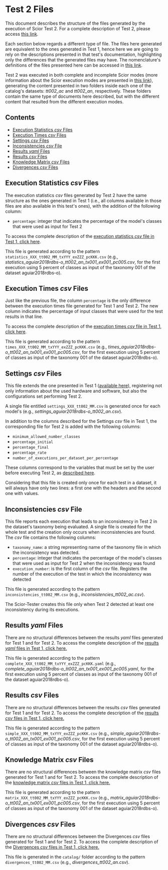 # Test 2 Files

This document describes the structure of the files generated by the execution of Scior Test 2. For a complete description of Test 2, please access [this link](https://github.com/unibz-core/Scior-Tester/blob/main/documentation/Scior-Tester-Test2.md).

Each section below regards a different type of file. The files here generated are equivalent to the ones generated in Test 1, hence here we are going to rely on the descriptions presented in that test's documentation, highlighting only the differences that the generated files may have. The nomenclature's definitions of the files presented here can be accessed in [this link](https://github.com/unibz-core/Scior-Dataset#nomenclature-of-files-and-folders).

Test 2 was executed in both complete and incomplete Scior modes (more information about the Scior execution modes are presented in [this link](https://github.com/unibz-core/Scior/blob/main/documentation/Scior-Execution-Modes.md)), generating the content presented in two folders inside each one of the catalog's datasets: _tt002_ac_ and _tt002_an_, respectively. These folders contain the same type of documents here described, but with the different content that resulted from the different execution modes.

## Contents

- [Execution Statistics _csv_ Files](#execution-statistics-csv-files)
- [Execution Times _csv_ Files](#execution-times-csv-files)
- [Settings _csv_ Files](#settings-csv-files)
- [Inconsistencies _csv_ File](#inconsistencies-csv-file)
- [Results _yaml_ Files](#results-yaml-files)
- [Results _csv_ Files](#results-csv-files)
- [Knowledge Matrix _csv_ Files](#knowledge-matrix-csv-files)
- [Divergences _csv_ Files](#divergences-csv-files)

## Execution Statistics _csv_ Files

The execution statistics _csv_ files generated by Test 2 have the same structure as the ones generated in Test 1 (i.e., all columns available in those files are also available in this test's ones), with the addition of the following column:

- `percentage`: integer that indicates the percentage of the model's classes that were used as input for Test 2

To access the complete description of the [execution statistics _csv_ file in Test 1, click here](https://github.com/unibz-core/Scior-Dataset/blob/main/documentation/Scior-Dataset-Test1.md#execution-statistics-files-execution_statistics_ncsv).

This file is generated according to the pattern `statistics_XXX_tt002_MM_txYYY_exZZZ_pcKKK.csv` (e.g., _statistics_aguiar2018rdbs-o_tt002_an_tx001_ex001_pc005.csv_, for the first execution using 5 percent of classes as input of the taxonomy 001 of the dataset aguiar2018rdbs-o).

## Execution Times _csv_ Files

Just like the previous file, the column `percentage` is the only difference between the execution times file generated for Test 1 and Test 2. The new column indicates the percentage of input classes that were used for the test results in that line.

To access the complete description of the [execution times _csv_ file in Test 1, click here](https://github.com/unibz-core/Scior-Dataset/blob/main/documentation/Scior-Dataset-Test1.md#execution-times-files-execution_times_ncsv).

This file is generated according to the pattern `times_XXX_tt002_MM_txYYY_exZZZ_pcKKK.csv` (e.g., _times_aguiar2018rdbs-o_tt002_an_tx001_ex001_pc005.csv_, for the first execution using 5 percent of classes as input of the taxonomy 001 of the dataset aguiar2018rdbs-o).

## Settings _csv_ Files

This file extends the one presented in Test 1 ([available here](https://github.com/unibz-core/Scior-Dataset/blob/main/documentation/Scior-Dataset-Test1.md#settings-csv-files)), registering not only information about the used hardware and software, but also the configurations set performing Test 2.

A single file entitled `settings_XXX_tt002_MM.csv` is generated once for each model's (e.g., _settings_aguiar2018rdbs-o_tt002_an.csv_).

In addition to the columns described for the Settings _csv_ file in Test 1, the corresponding file for Test 2 is added with the following columns:

- `minimum_allowed_number_classes`
- `percentage_initial`
- `percentage_final`
- `percentage_rate`
- `number_of_executions_per_dataset_per_percentage`

These columns correspond to the variables that must be set by the user before executing Test 2, as [described here](https://github.com/unibz-core/OntCatOWL-Tester/blob/main/documentation/OntCatOWL-Tester-Test2.md#input-and-configuration).

Considering that this file is created only once for each test in a dataset, it will always have only two lines: a first one with the headers and the second one with values.

## Inconsistencies _csv_ File

This file reports each execution that leads to an inconsistency in Test 2 in the dataset's taxonomy being evaluated. A single file is created for the whole test and the creation only occurs when inconsistencies are found. The _csv_ file contains the following columns:

- `taxonomy_name`: a string representing name of the taxonomy file in which the inconsistency was detected.
- `percentage`: integer that indicates the percentage of the model's classes that were used as input for Test 2 when the inconsistency was found
- `execution_number`: is the first column of the _csv_ file. Registers the number of the execution of the test in which the inconsistency was detected

This file is generated according to the pattern `inconsistencies_tt002_MM.csv` (e.g., _inconsistencies_tt002_ac.csv_).

The Scior-Tester creates this file only when Test 2 detected at least one inconsistency during its executions.

## Results _yaml_ Files

There are no structural differences between the results _yaml_ files generated for Test 1 and for Test 2. To access the complete description of the [results _yaml_ files in Test 1, click here.](https://github.com/unibz-core/Scior-Dataset/blob/main/documentation/Scior-Dataset-Test1.md#results-yaml-files)

This file is generated according to the pattern `complete_XXX_tt002_MM_txYYY_exZZZ_pcKKK.yaml` (e.g., _complete_aguiar2018rdbs-o_tt002_an_tx001_ex001_pc005.yaml_, for the first execution using 5 percent of classes as input of the taxonomy 001 of the dataset aguiar2018rdbs-o).

## Results _csv_ Files

There are no structural differences between the results _csv_ files generated for Test 1 and for Test 2. To access the complete description of the [results _csv_ files in Test 1, click here.](https://github.com/unibz-core/Scior-Dataset/blob/main/documentation/Scior-Dataset-Test1.md#results-csv-files)

This file is generated according to the pattern `simple_XXX_tt002_MM_txYYY_exZZZ_pcKKK.csv` (e.g., _simple_aguiar2018rdbs-o_tt002_an_tx001_ex001_pc005.csv_, for the first execution using 5 percent of classes as input of the taxonomy 001 of the dataset aguiar2018rdbs-o).

## Knowledge Matrix _csv_ Files

There are no structural differences between the knowledge matrix _csv_ files generated for Test 1 and for Test 2. To access the complete description of the [knowledge matrix _csv_ files in Test 1, click here.](https://github.com/unibz-core/Scior-Dataset/blob/main/documentation/Scior-Dataset-Test1.md#knowledge-matrix-csv-files)

This file is generated according to the pattern `matrix_XXX_tt002_MM_txYYY_exZZZ_pcKKK.csv` (e.g., _matrix_aguiar2018rdbs-o_tt002_an_tx001_ex001_pc005.csv_, for the first execution using 5 percent of classes as input of the taxonomy 001 of the dataset aguiar2018rdbs-o).

## Divergences _csv_ Files

There are no structural differences between the Divergences _csv_ files generated for Test 1 and for Test 2. To access the complete description of the [Divergences _csv_ files in Test 1, click here.](https://github.com/unibz-core/Scior-Dataset/blob/main/documentation/Scior-Dataset-Test1.md#divergences-csv-files)

This file is generated in the `catalog/` folder according to the pattern `divergences_tt002_MM.csv` (e.g., _divergences_tt002_an.csv_).

